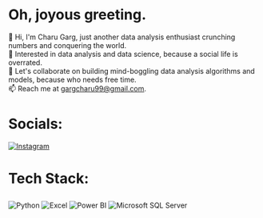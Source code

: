 #  Oh, joyous greeting.
👋 Hi, I'm Charu Garg, just another data analysis enthusiast crunching numbers and conquering the world.<br>👀 Interested in data analysis and data science, because a social life is overrated.<br>🤝 Let's collaborate on building mind-boggling data analysis algorithms and models, because who needs free time.<br>📫 Reach me at gargcharu99@gmail.com.


# Socials:
[![Instagram](https://img.shields.io/badge/Instagram-%23E4405F.svg?logo=Instagram&logoColor=white)](https://instagram.com/charu_garg7190?igshid=ZDc4ODBmNjlmNQ==) 

# Tech Stack:</p>
 ![Python](https://img.shields.io/badge/python-3670A0?style=for-the-badge&logo=python&logoColor=ffdd54)
 ![Excel](https://img.shields.io/badge/Microsoft_Excel-217346?style=for-the-badge&logo=microsoft-excel&logoColor=white)
 ![Power BI](https://img.shields.io/badge/PowerBI-F2C811?style=for-the-badge&logo=Power%20BI&logoColor=white)
 ![Microsoft SQL Server](https://img.shields.io/badge/Microsoft_SQL_Server-CC2927?style=for-the-badge&logo=microsoft-sql-server&logoColor=white)

